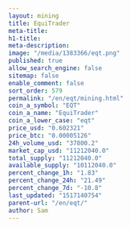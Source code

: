 ```yaml
---
layout: mining
title: EquiTrader
meta-title: 
h1-title: 
meta-description: 
image: "/media/1383366/eqt.png"
published: true
allow_search_engine: false
sitemap: false
enable_comment: false
sort_order: 579
permalink: "/en/eqt/mining.html"
coin_a_symbol: "EQT"
coin_a_name: "EquiTrader"
coin_a_lower_case: "eqt"
price_usd: "0.602321"
price_btc: "0.00005126"
24h_volume_usd: "37800.2"
market_cap_usd: "11212040.0"
total_supply: "11212040.0"
available_supply: "10112040.0"
percent_change_1h: "1.83"
percent_change_24h: "21.49"
percent_change_7d: "-10.8"
last_updated: "1517140754"
parent-url: "/en/eqt/"
author: Sam
---
```


